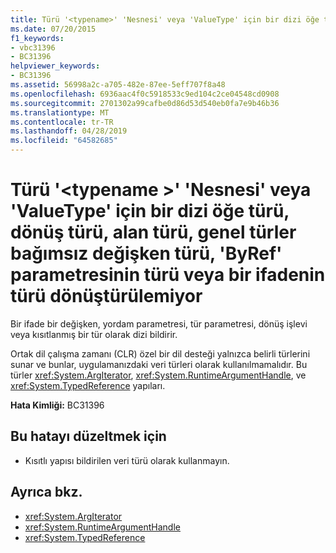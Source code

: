 ```yaml
---
title: Türü '<typename>' 'Nesnesi' veya 'ValueType' için bir dizi öğe türü, dönüş türü, alan türü, genel türler bağımsız değişken türü, 'ByRef' parametresinin türü veya bir ifadenin türü dönüştürülemiyor
ms.date: 07/20/2015
f1_keywords:
- vbc31396
- BC31396
helpviewer_keywords:
- BC31396
ms.assetid: 56998a2c-a705-482e-87ee-5eff707f8a48
ms.openlocfilehash: 6936aac4f0c5918533c9ed104c2ce04548cd0908
ms.sourcegitcommit: 2701302a99cafbe0d86d53d540eb0fa7e9b46b36
ms.translationtype: MT
ms.contentlocale: tr-TR
ms.lasthandoff: 04/28/2019
ms.locfileid: "64582685"
---
```

# <a name="the-type-typename-cannot-be-an-array-element-type-return-type-field-type-generics-argument-type-byref-parameter-type-or-the-type-of-an-expression-converted-to-object-or-valuetype"></a>Türü '\<typename >' 'Nesnesi' veya 'ValueType' için bir dizi öğe türü, dönüş türü, alan türü, genel türler bağımsız değişken türü, 'ByRef' parametresinin türü veya bir ifadenin türü dönüştürülemiyor
Bir ifade bir değişken, yordam parametresi, tür parametresi, dönüş işlevi veya kısıtlanmış bir tür olarak dizi bildirir.  
  
 Ortak dil çalışma zamanı (CLR) özel bir dil desteği yalnızca belirli türlerini sunar ve bunlar, uygulamanızdaki veri türleri olarak kullanılmamalıdır. Bu türler <xref:System.ArgIterator>, <xref:System.RuntimeArgumentHandle>, ve <xref:System.TypedReference> yapıları.  
  
 **Hata Kimliği:** BC31396  
  
## <a name="to-correct-this-error"></a>Bu hatayı düzeltmek için  
  
- Kısıtlı yapısı bildirilen veri türü olarak kullanmayın.  
  
## <a name="see-also"></a>Ayrıca bkz.

- <xref:System.ArgIterator>
- <xref:System.RuntimeArgumentHandle>
- <xref:System.TypedReference>
